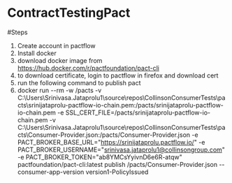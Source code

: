 # ContractTestingPact
#Steps
1. Create account in pactflow
2. Install docker
3. download docker image from https://hub.docker.com/r/pactfoundation/pact-cli
4. to download certificate, login to pactflow in firefox and download cert
5. run the following command to publish pact
6. docker run --rm -w /pacts -v C:\Users\Srinivasa.Jataprolu1\source\repos\CollinsonConsumerTests\pacts\srinijataprolu-pactflow-io-chain.pem:/pacts/srinijataprolu-pactflow-io-chain.pem -e SSL_CERT_FILE=/pacts/srinijataprolu-pactflow-io-chain.pem -v C:\Users\Srinivasa.Jataprolu1\source\repos\CollinsonConsumerTests\pacts\Consumer-Provider.json:/pacts/Consumer-Provider.json -e PACT_BROKER_BASE_URL="https://srinijataprolu.pactflow.io/" -e PACT_BROKER_USERNAME="srinivasa.jataprolu1@collinsongroup.com" -e PACT_BROKER_TOKEN="ab8YMCsYyivnD6e6R-atqw" pactfoundation/pact-cli:latest publish /pacts/Consumer-Provider.json --consumer-app-version version1-PolicyIssued
